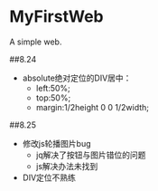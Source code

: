 # MyFirstWeb
A simple web.

##8.24<br />
* absolute绝对定位的DIV居中：<br />
  * left:50%;
  * top:50%;
  * margin:1/2height 0 0 1/2width;
 
##8.25<br />
* 修改js轮播图片bug
  * jq解决了按钮与图片错位的问题
  * js解决办法未找到
* DIV定位不熟练
